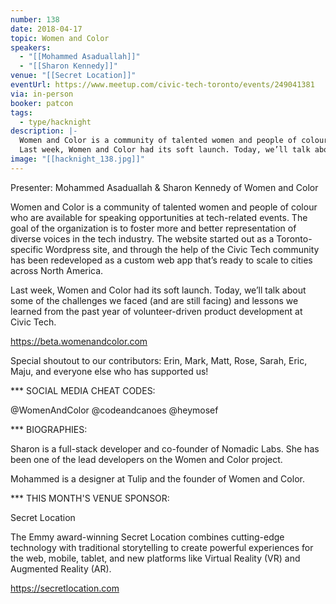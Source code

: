 ```yaml
---
number: 138
date: 2018-04-17
topic: Women and Color
speakers:
  - "[[Mohammed Asaduallah]]"
  - "[[Sharon Kennedy]]"
venue: "[[Secret Location]]"
eventUrl: https://www.meetup.com/civic-tech-toronto/events/249041381
via: in-person
booker: patcon
tags:
  - type/hacknight
description: |-
  Women and Color is a community of talented women and people of colour who are available for speaking opportunities at tech-related events. The goal of the organization is to foster more and better representation of diverse voices in the tech industry. The website started out as a Toronto-specific Wordpress site, and through the help of the Civic Tech community has been redeveloped as a custom web app that’s ready to scale to cities across North America.
  Last week, Women and Color had its soft launch. Today, we’ll talk about some of the challenges we faced (and are still facing) and lessons we learned from the past year of volunteer-driven product development at Civic Tech. https://beta.womenandcolor.com Special shoutout to our contributors: Erin, Mark, Matt, Rose, Sarah, Eric, Maju, and everyone else who has supported us!
image: "[[hacknight_138.jpg]]"
---
```


Presenter: Mohammed Asaduallah & Sharon Kennedy of Women and Color

Women and Color is a community of talented women and people of colour who are available for speaking opportunities at tech-related events. The goal of the organization is to foster more and better representation of diverse voices in the tech industry. The website started out as a Toronto-specific Wordpress site, and through the help of the Civic Tech community has been redeveloped as a custom web app that’s ready to scale to cities across North America.

Last week, Women and Color had its soft launch. Today, we’ll talk about some of the challenges we faced (and are still facing) and lessons we learned from the past year of volunteer-driven product development at Civic Tech.

https://beta.womenandcolor.com

Special shoutout to our contributors: Erin, Mark, Matt, Rose, Sarah, Eric, Maju, and everyone else who has supported us!

*** SOCIAL MEDIA CHEAT CODES:

@WomenAndColor @codeandcanoes @heymosef

*** BIOGRAPHIES:

Sharon is a full-stack developer and co-founder of Nomadic Labs. She has been one of the lead developers on the Women and Color project.

Mohammed is a designer at Tulip and the founder of Women and Color.

*** THIS MONTH'S VENUE SPONSOR:

Secret Location

The Emmy award-winning Secret Location combines cutting-edge technology with traditional storytelling to create powerful experiences for the web, mobile, tablet, and new platforms like Virtual Reality (VR) and Augmented Reality (AR).

https://secretlocation.com